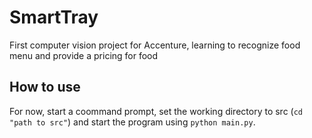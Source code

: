 # SmartTray
First computer vision project for Accenture, learning to recognize food menu and provide a pricing for food

## How to use
For now, start a coommand prompt, set the working directory to src (`cd "path to src"`) and start the program using `python main.py`.